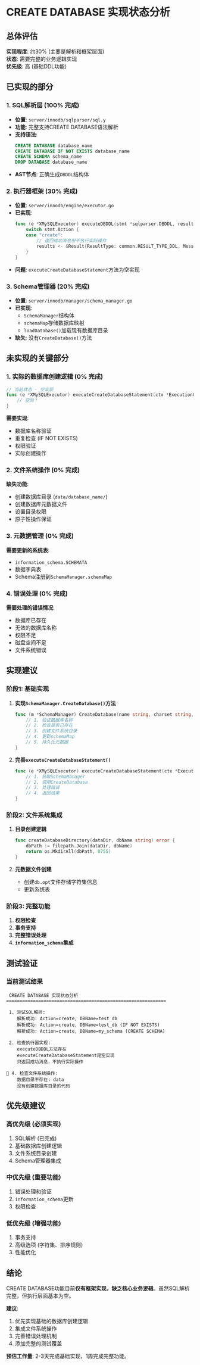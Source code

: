 # CREATE DATABASE 实现状态分析

##  总体评估

**实现程度**: 约30% (主要是解析和框架层面)  
**状态**: 需要完整的业务逻辑实现  
**优先级**: 高 (基础DDL功能)

##  已实现的部分

### 1. SQL解析层 (100% 完成)
- **位置**: `server/innodb/sqlparser/sql.y`
- **功能**: 完整支持CREATE DATABASE语法解析
- **支持语法**:
  ```sql
  CREATE DATABASE database_name
  CREATE DATABASE IF NOT EXISTS database_name  
  CREATE SCHEMA schema_name
  DROP DATABASE database_name
  ```
- **AST节点**: 正确生成`DBDDL`结构体

### 2. 执行器框架 (30% 完成)
- **位置**: `server/innodb/engine/executor.go`
- **已实现**:
  ```go
  func (e *XMySQLExecutor) executeDBDDL(stmt *sqlparser.DBDDL, results chan *Result) {
      switch stmt.Action {
      case "create":
          // 返回成功消息但不执行实际操作
          results <- &Result{ResultType: common.RESULT_TYPE_DDL, Message: fmt.Sprintf("Database %s created successfully (simplified)", stmt.DBName)}
      }
  }
  ```
- **问题**: `executeCreateDatabaseStatement`方法为空实现

### 3. Schema管理器 (20% 完成)
- **位置**: `server/innodb/manager/schema_manager.go`
- **已实现**:
  - `SchemaManager`结构体
  - `schemaMap`存储数据库映射
  - `loadDatabase()`加载现有数据库目录
- **缺失**: 没有`CreateDatabase()`方法

##  未实现的关键部分

### 1. 实际的数据库创建逻辑 (0% 完成)
```go
// 当前状态 - 空实现
func (e *XMySQLExecutor) executeCreateDatabaseStatement(ctx *ExecutionContext, stmt *sqlparser.DBDDL) {
    // 空的！
}
```

**需要实现**:
- 数据库名称验证
- 重复检查 (IF NOT EXISTS)
- 权限验证
- 实际创建操作

### 2. 文件系统操作 (0% 完成)
**缺失功能**:
- 创建数据库目录 (`data/database_name/`)
- 创建数据库元数据文件
- 设置目录权限
- 原子性操作保证

### 3. 元数据管理 (0% 完成)
**需要更新的系统表**:
- `information_schema.SCHEMATA`
- 数据字典表
- Schema注册到`SchemaManager.schemaMap`

### 4. 错误处理 (0% 完成)
**需要处理的错误情况**:
- 数据库已存在
- 无效的数据库名称
- 权限不足
- 磁盘空间不足
- 文件系统错误

##  实现建议

### 阶段1: 基础实现
1. **实现`SchemaManager.CreateDatabase()`方法**
   ```go
   func (m *SchemaManager) CreateDatabase(name string, charset string, collation string) error {
       // 1. 验证数据库名称
       // 2. 检查是否已存在
       // 3. 创建文件系统目录
       // 4. 更新schemaMap
       // 5. 持久化元数据
   }
   ```

2. **完善`executeCreateDatabaseStatement()`**
   ```go
   func (e *XMySQLExecutor) executeCreateDatabaseStatement(ctx *ExecutionContext, stmt *sqlparser.DBDDL) {
       // 1. 获取SchemaManager
       // 2. 调用CreateDatabase
       // 3. 处理错误
       // 4. 返回结果
   }
   ```

### 阶段2: 文件系统集成
1. **目录创建逻辑**
   ```go
   func createDatabaseDirectory(dataDir, dbName string) error {
       dbPath := filepath.Join(dataDir, dbName)
       return os.MkdirAll(dbPath, 0755)
   }
   ```

2. **元数据文件创建**
   - 创建`db.opt`文件存储字符集信息
   - 更新系统表

### 阶段3: 完整功能
1. **权限检查**
2. **事务支持**
3. **完整错误处理**
4. **`information_schema`集成**

##  测试验证

### 当前测试结果
```
 CREATE DATABASE 实现状态分析
============================================================

 1. 测试SQL解析:
    解析成功: Action=create, DBName=test_db
    解析成功: Action=create, DBName=test_db (IF NOT EXISTS)
    解析成功: Action=create, DBName=my_schema (CREATE SCHEMA)

 2. 检查执行器实现:
    executeDBDDL方法存在
    executeCreateDatabaseStatement是空实现
    只返回成功消息，不执行实际操作

💾 4. 检查文件系统操作:
    数据目录不存在: data
    没有创建数据库目录的代码
```

##  优先级建议

### 高优先级 (必须实现)
1.  SQL解析 (已完成)
2.  基础数据库创建逻辑
3.  文件系统目录创建
4.  Schema管理器集成

### 中优先级 (重要功能)
1.  错误处理和验证
2.  `information_schema`更新
3.  权限检查

### 低优先级 (增强功能)
1.  事务支持
2.  高级选项 (字符集、排序规则)
3.  性能优化

##  结论

CREATE DATABASE功能目前**仅有框架实现，缺乏核心业务逻辑**。虽然SQL解析完整，但执行层面基本为空。

**建议**:
1. 优先实现基础的数据库创建逻辑
2. 集成文件系统操作
3. 完善错误处理机制
4. 添加完整的测试覆盖

**预估工作量**: 2-3天完成基础实现，1周完成完整功能。 